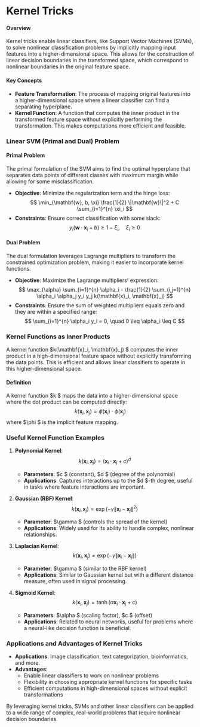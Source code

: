 # Kernel Tricks

#### Overview
Kernel tricks enable linear classifiers, like Support Vector Machines (SVMs), to solve nonlinear classification problems by implicitly mapping input features into a higher-dimensional space. This allows for the construction of linear decision boundaries in the transformed space, which correspond to nonlinear boundaries in the original feature space.

#### Key Concepts
- **Feature Transformation**: The process of mapping original features into a higher-dimensional space where a linear classifier can find a separating hyperplane.
- **Kernel Function**: A function that computes the inner product in the transformed feature space without explicitly performing the transformation. This makes computations more efficient and feasible.

### Linear SVM (Primal and Dual) Problem

#### Primal Problem
The primal formulation of the SVM aims to find the optimal hyperplane that separates data points of different classes with maximum margin while allowing for some misclassification.

- **Objective**: Minimize the regularization term and the hinge loss:
  $$
  \min_{\mathbf{w}, b, \xi} \frac{1}{2} \|\mathbf{w}\|^2 + C \sum_{i=1}^{n} \xi_i
  $$
- **Constraints**: Ensure correct classification with some slack:
  $$
  y_i (\mathbf{w} \cdot \mathbf{x}_i + b) \geq 1 - \xi_i, \quad \xi_i \geq 0
  $$

#### Dual Problem
The dual formulation leverages Lagrange multipliers to transform the constrained optimization problem, making it easier to incorporate kernel functions.

- **Objective**: Maximize the Lagrange multipliers' expression:
  $$
  \max_{\alpha} \sum_{i=1}^{n} \alpha_i - \frac{1}{2} \sum_{i,j=1}^{n} \alpha_i \alpha_j y_i y_j k(\mathbf{x}_i, \mathbf{x}_j)
  $$
- **Constraints**: Ensure the sum of weighted multipliers equals zero and they are within a specified range:
  $$
  \sum_{i=1}^{n} \alpha_i y_i = 0, \quad 0 \leq \alpha_i \leq C
  $$

### Kernel Functions as Inner Products

A kernel function $k(\mathbf{x}_i, \mathbf{x}_j) $ computes the inner product in a high-dimensional feature space without explicitly transforming the data points. This is efficient and allows linear classifiers to operate in this higher-dimensional space.

#### Definition
A kernel function $k $ maps the data into a higher-dimensional space where the dot product can be computed directly:
$$
k(\mathbf{x}_i, \mathbf{x}_j) = \phi(\mathbf{x}_i) \cdot \phi(\mathbf{x}_j)
$$
where $\phi $ is the implicit feature mapping.

### Useful Kernel Function Examples

1. **Polynomial Kernel**:
   $$
   k(\mathbf{x}_i, \mathbf{x}_j) = (\mathbf{x}_i \cdot \mathbf{x}_j + c)^d
   $$
   - **Parameters**: $c $ (constant), $d $ (degree of the polynomial)
   - **Applications**: Captures interactions up to the $d $-th degree, useful in tasks where feature interactions are important.

2. **Gaussian (RBF) Kernel**:
   $$
   k(\mathbf{x}_i, \mathbf{x}_j) = \exp(-\gamma \|\mathbf{x}_i - \mathbf{x}_j\|^2)
   $$
   - **Parameter**: $\gamma $ (controls the spread of the kernel)
   - **Applications**: Widely used for its ability to handle complex, nonlinear relationships.

3. **Laplacian Kernel**:
   $$
   k(\mathbf{x}_i, \mathbf{x}_j) = \exp(-\gamma \|\mathbf{x}_i - \mathbf{x}_j\|)
   $$
   - **Parameter**: $\gamma $ (similar to the RBF kernel)
   - **Applications**: Similar to Gaussian kernel but with a different distance measure, often used in signal processing.

4. **Sigmoid Kernel**:
   $$
   k(\mathbf{x}_i, \mathbf{x}_j) = \tanh(\alpha \mathbf{x}_i \cdot \mathbf{x}_j + c)
   $$
   - **Parameters**: $\alpha $ (scaling factor), $c $ (offset)
   - **Applications**: Related to neural networks, useful for problems where a neural-like decision function is beneficial.

### Applications and Advantages of Kernel Tricks
- **Applications**: Image classification, text categorization, bioinformatics, and more.
- **Advantages**:
  - Enable linear classifiers to work on nonlinear problems
  - Flexibility in choosing appropriate kernel functions for specific tasks
  - Efficient computations in high-dimensional spaces without explicit transformations

By leveraging kernel tricks, SVMs and other linear classifiers can be applied to a wide range of complex, real-world problems that require nonlinear decision boundaries.